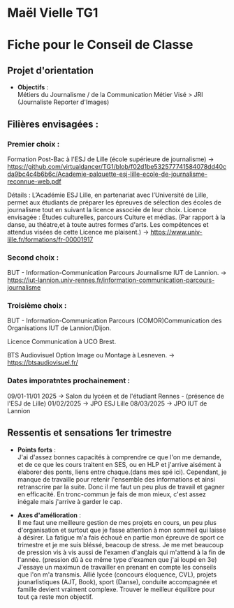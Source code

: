 # Maël  Vielle  TG1
# Fiche pour le Conseil de Classe

## Projet d'orientation
- **Objectifs** :  
  Métiers du Journalisme / de la Communication
  Métier Visé > JRI (Journaliste Reporter d'Images)

## **Filières envisagées** :

### Premier choix :
  Formation Post-Bac à l'ESJ de Lille (école supérieure de journalisme) -> https://github.com/virtualdancer/TG1/blob/f02d1be532577741584078dd40cda9bc4c4b6b6c/Academie-palquette-esj-lille-ecole-de-journalisme-reconnue-web.pdf

  Détails : L’Académie ESJ Lille, en partenariat avec l’Université de Lille, permet aux étudiants de préparer les épreuves de sélection des écoles de journalisme tout en suivant la licence associée de leur choix.
  Licence envisagée : 
  Études culturelles, parcours Culture et médias.
  (Par rapport à la danse, au théatre,et à toute autres formes d'arts. Les compétences et attendus visées de cette Licence me plaisent.) -> https://www.univ-lille.fr/formations/fr-00001917

### Second choix :
  BUT - Information-Communication Parcours Journalisme IUT de Lannion. -> https://iut-lannion.univ-rennes.fr/information-communication-parcours-journalisme

### Troisième choix :
  BUT - Information-Communication Parcours (COMOR)Communication des Organisations IUT de Lannion/Dijon.

  Licence Communication à UCO Brest.

  BTS Audiovisuel Option  Image ou Montage à Lesneven. -> https://btsaudiovisuel.fr/


### Dates imporatntes prochainement :
09/01-11/01 2025 -> Salon du lycéen et de l'étudiant Rennes - (présence de l'ESJ de Lille)
01/02/2025 -> JPO ESJ Lille
08/03/2025 -> JPO IUT de Lannion

## Ressentis et sensations 1er trimestre

- **Points forts** :  
  J'ai  d'assez bonnes  capacités à comprendre  ce  que l'on  me  demande,  et  de  ce  que les cours traitent  en  SES,  ou  en  HLP et  j'arrive aisément à élaborer  des ponts,  liens entre chaque.(dans mes spé ici).
  Cependant,  je  manque  de  travaille pour  retenir l'ensemble  des informations  et  ainsi retranscrire  par la  suite. Donc  il  me  faut  un  peu plus  de  travail et  gagner en  efficacité.  En  tronc-commun  je  fais  de  mon mieux, c'est  assez inégale  mais  j'arrive  à garder  le  cap.

- **Axes d'amélioration** :  
  Il  me  faut  une meilleure gestion de  mes projets en  cours,  un  peu plus  d'organisation  et  surtout que je  fasse attention à mon sommeil qui laisse  à désirer.  La  fatigue m'a fais  échoué  en  partie  mon épreuve de  sport ce  trimestre et  je  me  suis  bléssé, beacoup de  stress. Je  me  met beaucoup  de  pression  vis à vis aussi de l'examen d'anglais qui m'attend  à la  fin de  l'année.  (pression   dû  à ce  même  type d'examen  que  j'ai  loupé en  3e)  J'essaye  un  maximun de  travailler  en  prenant en  compte  les conseils  que l'on  m'a transmis.
  Allié lycée (concours éloquence,  CVL),  projets  jounarlistiques (AJT, Book), sport (Danse), conduite accompagnée et  famille devient vraiment  complexe.  Trouver le  meilleur  équilibre pour  tout  ça  reste mon objectif.
